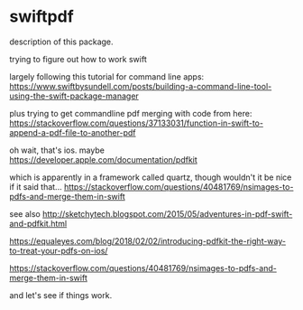 # swiftpdf

 description of this package.


trying to figure out how to work swift 

largely following this tutorial for command line apps: https://www.swiftbysundell.com/posts/building-a-command-line-tool-using-the-swift-package-manager 

plus trying to get commandline pdf merging with code from here: https://stackoverflow.com/questions/37133031/function-in-swift-to-append-a-pdf-file-to-another-pdf

oh wait, that's ios.  maybe https://developer.apple.com/documentation/pdfkit 

which is apparently in a framework called quartz, though wouldn't it be nice if it said that... https://stackoverflow.com/questions/40481769/nsimages-to-pdfs-and-merge-them-in-swift

see also http://sketchytech.blogspot.com/2015/05/adventures-in-pdf-swift-and-pdfkit.html

https://equaleyes.com/blog/2018/02/02/introducing-pdfkit-the-right-way-to-treat-your-pdfs-on-ios/

https://stackoverflow.com/questions/40481769/nsimages-to-pdfs-and-merge-them-in-swift

and let's see if things work.

